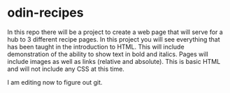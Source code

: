 # odin-recipes

In this repo there will be a project to create a web page that will serve for a hub to 3 different recipe pages. In this project you will see everything that has been taught in the introduction to HTML. This will include demonstration of the ability to show text in bold and italics. Pages will include images as well as links (relative and absolute). This is basic HTML and will not include any CSS at this time. 

I am editing now to figure out git.